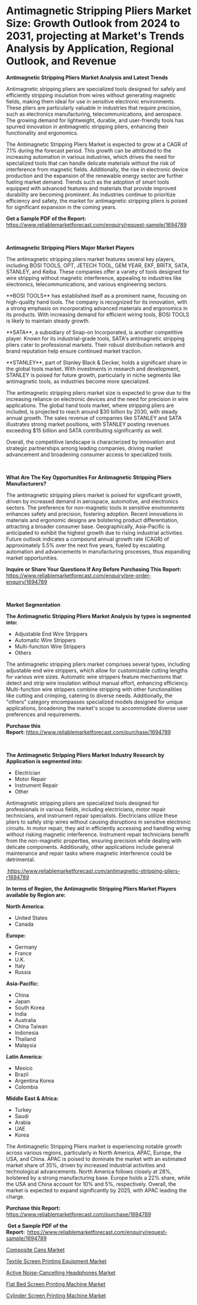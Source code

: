 <p><h1>Antimagnetic Stripping Pliers Market Size: Growth Outlook from 2024 to 2031, projecting at Market's Trends Analysis by Application, Regional Outlook, and Revenue</h1></p><p><strong>Antimagnetic Stripping Pliers Market Analysis and Latest Trends</strong></p>
<p><p>Antimagnetic stripping pliers are specialized tools designed for safely and efficiently stripping insulation from wires without generating magnetic fields, making them ideal for use in sensitive electronic environments. These pliers are particularly valuable in industries that require precision, such as electronics manufacturing, telecommunications, and aerospace. The growing demand for lightweight, durable, and user-friendly tools has spurred innovation in antimagnetic stripping pliers, enhancing their functionality and ergonomics.</p><p>The Antimagnetic Stripping Pliers Market is expected to grow at a CAGR of 7.1% during the forecast period. This growth can be attributed to the increasing automation in various industries, which drives the need for specialized tools that can handle delicate materials without the risk of interference from magnetic fields. Additionally, the rise in electronic device production and the expansion of the renewable energy sector are further fueling market demand. Trends such as the adoption of smart tools equipped with advanced features and materials that provide improved durability are becoming prominent. As industries continue to prioritize efficiency and safety, the market for antimagnetic stripping pliers is poised for significant expansion in the coming years.</p></p>
<p><strong>Get a Sample PDF of the Report:&nbsp;</strong> <a href="https://www.reliablemarketforecast.com/enquiry/request-sample/1694789?utm_campaign=1167&utm_medium=2&utm_source=Github&utm_content=ia&utm_term=17122024&utm_id=antimagnetic-stripping-pliers">https://www.reliablemarketforecast.com/enquiry/request-sample/1694789</a></p>
<p>&nbsp;</p>
<p><strong>Antimagnetic Stripping Pliers Major Market Players</strong></p>
<p><p>The antimagnetic stripping pliers market features several key players, including BOSI TOOLS, OPT, JETECH TOOL, GEM YEAR, EKF, BRITX, SATA, STANLEY, and Keiba. These companies offer a variety of tools designed for wire stripping without magnetic interference, appealing to industries like electronics, telecommunications, and various engineering sectors.</p><p>**BOSI TOOLS** has established itself as a prominent name, focusing on high-quality hand tools. The company is recognized for its innovation, with a strong emphasis on incorporating advanced materials and ergonomics in its products. With increasing demand for efficient wiring tools, BOSI TOOLS is likely to maintain steady growth.</p><p>**SATA**, a subsidiary of Snap-on Incorporated, is another competitive player. Known for its industrial-grade tools, SATA's antimagnetic stripping pliers cater to professional markets. Their robust distribution network and brand reputation help ensure continued market traction.</p><p>**STANLEY**, part of Stanley Black & Decker, holds a significant share in the global tools market. With investments in research and development, STANLEY is poised for future growth, particularly in niche segments like antimagnetic tools, as industries become more specialized.</p><p>The antimagnetic stripping pliers market size is expected to grow due to the increasing reliance on electronic devices and the need for precision in wire applications. The global hand tools market, where stripping pliers are included, is projected to reach around $30 billion by 2030, with steady annual growth. The sales revenue of companies like STANLEY and SATA illustrates strong market positions, with STANLEY posting revenues exceeding $15 billion and SATA contributing significantly as well.</p><p>Overall, the competitive landscape is characterized by innovation and strategic partnerships among leading companies, driving market advancement and broadening consumer access to specialized tools.</p></p>
<p>&nbsp;</p>
<p><strong>What Are The Key Opportunities For Antimagnetic Stripping Pliers Manufacturers?</strong></p>
<p><p>The antimagnetic stripping pliers market is poised for significant growth, driven by increased demand in aerospace, automotive, and electronics sectors. The preference for non-magnetic tools in sensitive environments enhances safety and precision, fostering adoption. Recent innovations in materials and ergonomic designs are bolstering product differentiation, attracting a broader consumer base. Geographically, Asia-Pacific is anticipated to exhibit the highest growth due to rising industrial activities. Future outlook indicates a compound annual growth rate (CAGR) of approximately 5.5% over the next five years, fueled by escalating automation and advancements in manufacturing processes, thus expanding market opportunities.</p></p>
<p><strong>Inquire or Share Your Questions If Any Before Purchasing This Report:</strong> <a href="https://www.reliablemarketforecast.com/enquiry/pre-order-enquiry/1694789?utm_campaign=1167&utm_medium=2&utm_source=Github&utm_content=ia&utm_term=17122024&utm_id=antimagnetic-stripping-pliers">https://www.reliablemarketforecast.com/enquiry/pre-order-enquiry/1694789</a></p>
<p>&nbsp;</p>
<p><strong>Market Segmentation</strong></p>
<p><strong>The Antimagnetic Stripping Pliers Market Analysis by types is segmented into:</strong></p>
<p><ul><li>Adjustable End Wire Strippers</li><li>Automatic Wire Strippers</li><li>Multi-function Wire Strippers</li><li>Others</li></ul></p>
<p><p>The antimagnetic stripping pliers market comprises several types, including adjustable end wire strippers, which allow for customizable cutting lengths for various wire sizes. Automatic wire strippers feature mechanisms that detect and strip wire insulation without manual effort, enhancing efficiency. Multi-function wire strippers combine stripping with other functionalities like cutting and crimping, catering to diverse needs. Additionally, the "others" category encompasses specialized models designed for unique applications, broadening the market's scope to accommodate diverse user preferences and requirements.</p></p>
<p><strong>Purchase this Report:&nbsp;</strong><a href="https://www.reliablemarketforecast.com/purchase/1694789?utm_campaign=1167&utm_medium=2&utm_source=Github&utm_content=ia&utm_term=17122024&utm_id=antimagnetic-stripping-pliers">https://www.reliablemarketforecast.com/purchase/1694789</a></p>
<p>&nbsp;</p>
<p><strong>The Antimagnetic Stripping Pliers Market Industry Research by Application is segmented into:</strong></p>
<p><ul><li>Electrician</li><li>Motor Repair</li><li>Instrument Repair</li><li>Other</li></ul></p>
<p><p>Antimagnetic stripping pliers are specialized tools designed for professionals in various fields, including electricians, motor repair technicians, and instrument repair specialists. Electricians utilize these pliers to safely strip wires without causing disruptions in sensitive electronic circuits. In motor repair, they aid in efficiently accessing and handling wiring without risking magnetic interference. Instrument repair technicians benefit from the non-magnetic properties, ensuring precision while dealing with delicate components. Additionally, other applications include general maintenance and repair tasks where magnetic interference could be detrimental.</p></p>
<p><a href="https://www.reliablemarketforecast.com/antimagnetic-stripping-pliers-r1694789?utm_campaign=1167&utm_medium=2&utm_source=Github&utm_content=ia&utm_term=17122024&utm_id=antimagnetic-stripping-pliers">&nbsp;https://www.reliablemarketforecast.com/antimagnetic-stripping-pliers-r1694789</a></p>
<p><strong>In terms of Region, the Antimagnetic Stripping Pliers Market Players available by Region are:</strong></p>
<p>
    <p> <strong> North America: </strong>
        <ul>
            <li>United States</li>
            <li>Canada</li>
        </ul>
        </p> 
    <p> <strong> Europe: </strong>
        <ul>
            <li>Germany</li>
            <li>France</li>
            <li>U.K.</li>
            <li>Italy</li>
            <li>Russia</li>
        </ul>
        </p> 
    <p> <strong> Asia-Pacific: </strong>
        <ul>
            <li>China</li>
            <li>Japan</li>
            <li>South Korea</li>
            <li>India</li>
            <li>Australia</li>
            <li>China Taiwan</li>
            <li>Indonesia</li>
            <li>Thailand</li>
            <li>Malaysia</li>
        </ul>
        </p> 
    <p> <strong> Latin America: </strong>
        <ul>
            <li>Mexico</li>
            <li>Brazil</li>
            <li>Argentina Korea</li>
            <li>Colombia</li>
        </ul>
        </p> 
    <p> <strong> Middle East & Africa: </strong>
        <ul>
            <li>Turkey</li>
            <li>Saudi</li>
            <li>Arabia</li>
            <li>UAE</li>
            <li>Korea</li>
        </ul>
    </p>
    </p>
<p><p>The Antimagnetic Stripping Pliers market is experiencing notable growth across various regions, particularly in North America, APAC, Europe, the USA, and China. APAC is poised to dominate the market with an estimated market share of 35%, driven by increased industrial activities and technological advancements. North America follows closely at 28%, bolstered by a strong manufacturing base. Europe holds a 22% share, while the USA and China account for 10% and 5%, respectively. Overall, the market is expected to expand significantly by 2025, with APAC leading the charge.</p></p>
<p><strong>Purchase this Report: </strong><a href="https://www.reliablemarketforecast.com/purchase/1694789?utm_campaign=1167&utm_medium=2&utm_source=Github&utm_content=ia&utm_term=17122024&utm_id=antimagnetic-stripping-pliers">https://www.reliablemarketforecast.com/purchase/1694789</a></p>
<p>&nbsp;<strong>Get a Sample PDF of the Report:&nbsp;&nbsp;</strong><a href="https://www.reliablemarketforecast.com/enquiry/request-sample/1694789?utm_campaign=1167&utm_medium=2&utm_source=Github&utm_content=ia&utm_term=17122024&utm_id=antimagnetic-stripping-pliers">https://www.reliablemarketforecast.com/enquiry/request-sample/1694789</a></p>
<p><strong></strong></p>
<p><p><a href="https://www.linkedin.com/pulse/unlocking-potential-composite-cans-market-growth-trends-future-lfxte?utm_campaign=1167&utm_medium=2&utm_source=Github&utm_content=ia&utm_term=17122024&utm_id=antimagnetic-stripping-pliers">Composite Cans Market</a></p><p><a href="https://www.linkedin.com/pulse/textile-screen-printing-equipment-market-overview-2024--vhpgf?utm_campaign=1167&utm_medium=2&utm_source=Github&utm_content=ia&utm_term=17122024&utm_id=antimagnetic-stripping-pliers">Textile Screen Printing Equipment Market</a></p><p><a href="https://github.com/mabutironaldo/Market-Research-Report-List-6/blob/main/active-noise-cancelling-headphones-market.md?utm_campaign=1167&utm_medium=2&utm_source=Github&utm_content=ia&utm_term=17122024&utm_id=antimagnetic-stripping-pliers">Active Noise-Cancelling Headphones Market</a></p><p><a href="https://www.linkedin.com/pulse/global-flat-bed-screen-printing-machine-market-outlook-growth-vmz7f?utm_campaign=1167&utm_medium=2&utm_source=Github&utm_content=ia&utm_term=17122024&utm_id=antimagnetic-stripping-pliers">Flat Bed Screen Printing Machine Market</a></p><p><a href="https://www.linkedin.com/pulse/global-cylinder-screen-printing-machine-market-size-2024-2031-7cznf?utm_campaign=1167&utm_medium=2&utm_source=Github&utm_content=ia&utm_term=17122024&utm_id=antimagnetic-stripping-pliers">Cylinder Screen Printing Machine Market</a></p></p>